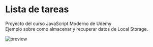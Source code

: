 # Lista de tareas
Proyecto del curso JavaScript Moderno de Udemy<br>
Ejemplo sobre como almacenar y recuperar datos de Local Storage.

![preview](https://github.com/leisosag/lista-tareas/blob/master/tareas%20mobile.png)
